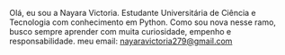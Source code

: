 Olá, eu sou a Nayara Victoria. Estudante Universitária de Ciência e Tecnologia com conhecimento em Python.
Como sou nova nesse ramo, busco sempre aprender com muita curiosidade, empenho e responsabilidade.
meu email: nayaravictoria279@gmail.com
